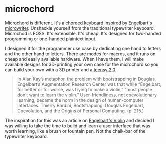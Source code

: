 microchord
===

Microchord is different. It's a [chorded keyboard][1] inspired by Engelbart's
[microwriter][2]. Unshackle yourself from the traditional typewriter keyboard.
Microchod is FOSS. It's extensible. It's cheap. It's designed for two-handed
programming or one-handed plaintext input.

[1]: (http://en.wikipedia.org/wiki/Chorded_keyboard)
[2]: (http://en.wikipedia.org/wiki/Microwriter)

I designed it for the programmer use case by dedicating one hand to letters and
the other hand to letters. There are modes for macros, and it runs on cheap and
easily available hardware. When I have them, I will make available designs for
3D-printing your own case for the microchord so you can build your own with a
3D printer and a [teensy 2.0][3].

[3]: (https://www.pjrc.com/store/teensy.html)

> In Alan Kay’s metaphor, the problem with bootstrapping in Douglas Engelbart’s
> Augmentation Research Center was that while “Engelbart, for better or for
> worse, was trying to make a violin,” “most people don’t want to learn the
> violin.” User-friendliness, not coevolutionary learning, became the norm in
> the design of human-computer interfaces.
Thierry Bardini, Bootstrapping: Douglas Engelbart, Coevolution, and the Origins
of Personal Computing. (p. 215.)

The inspiration for this was an article on [Engelbart's Violin][4] and decided
I was willing to take the time to build and learn a user interface that was
worth learning, like a brush or fountain pen. Not the chalk-bar of the
typewriter keyboard.

[4]: (http://eclipse.sys-con.com/node/536976)
